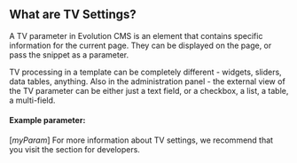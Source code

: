 ## What are TV Settings? ##

A TV parameter in Evolution CMS is an element that contains specific information for the current page. They can be displayed on the page, or pass the snippet as a parameter.

TV processing in a template can be completely different - widgets, sliders, data tables, anything. Also in the administration panel - the external view of the TV parameter can be either just a text field, or a checkbox, a list, a table, a multi-field.

#### Example parameter:
[*myParam*]
For more information about TV settings, we recommend that you visit the section for developers.
